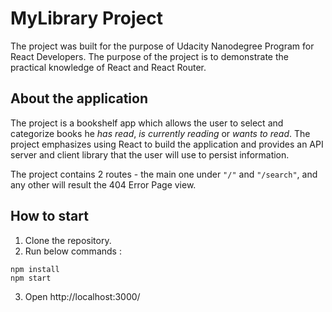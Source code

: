 # MyLibrary Project

The project was built for the purpose of Udacity Nanodegree Program for React Developers. The purpose of the project is to demonstrate the practical knowledge of React and React Router.

## About the application

The project is a bookshelf app which allows the user to select and categorize books he *has read*, *is currently reading* or *wants to read*. The project emphasizes using React to build the application and provides an API server and client library that the user will use to persist information.

The project contains 2 routes - the main one under `"/"` and `"/search"`, and any other will result the 404 Error Page view.

## How to start

1. Clone the repository.
2. Run below commands :
```
npm install
npm start
```
3. Open http://localhost:3000/
